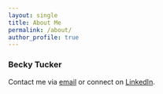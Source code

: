 ```yaml
---
layout: single
title: About Me
permalink: /about/
author_profile: true
---
```


### Becky Tucker

Contact me via [email](mailto:tucker.tech01@gmail.com) or connect on [LinkedIn](https://www.linkedin.com/in/tuckerbecky).
